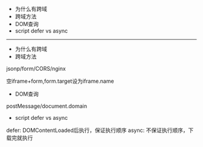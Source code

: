 * 为什么有跨域
* 跨域方法
* DOM查询
* script defer vs async

---

* 为什么有跨域
* 跨域方法

jsonp/form/CORS/nginx

空iframe+form,form.target设为iframe.name

* DOM查询

postMessage/document.domain

* script defer vs async

defer: DOMContentLoaded后执行，保证执行顺序
async: 不保证执行顺序，下载完就执行